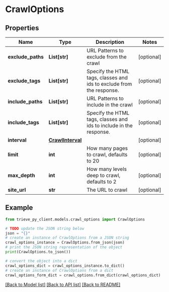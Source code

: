 # CrawlOptions


## Properties

Name | Type | Description | Notes
------------ | ------------- | ------------- | -------------
**exclude_paths** | **List[str]** | URL Patterns to exclude from the crawl | [optional] 
**exclude_tags** | **List[str]** | Specify the HTML tags, classes and ids to exclude from the response. | [optional] 
**include_paths** | **List[str]** | URL Patterns to include in the crawl | [optional] 
**include_tags** | **List[str]** | Specify the HTML tags, classes and ids to include in the response. | [optional] 
**interval** | [**CrawlInterval**](CrawlInterval.md) |  | [optional] 
**limit** | **int** | How many pages to crawl, defaults to 20 | [optional] 
**max_depth** | **int** | How many levels deep to crawl, defaults to 2 | [optional] 
**site_url** | **str** | The URL to crawl | [optional] 

## Example

```python
from trieve_py_client.models.crawl_options import CrawlOptions

# TODO update the JSON string below
json = "{}"
# create an instance of CrawlOptions from a JSON string
crawl_options_instance = CrawlOptions.from_json(json)
# print the JSON string representation of the object
print(CrawlOptions.to_json())

# convert the object into a dict
crawl_options_dict = crawl_options_instance.to_dict()
# create an instance of CrawlOptions from a dict
crawl_options_form_dict = crawl_options.from_dict(crawl_options_dict)
```
[[Back to Model list]](../README.md#documentation-for-models) [[Back to API list]](../README.md#documentation-for-api-endpoints) [[Back to README]](../README.md)


